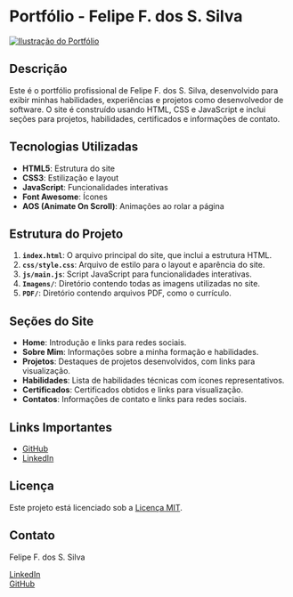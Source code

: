 # Portfólio - Felipe F. dos S. Silva

[![Ilustração do Portfólio](https://i.ibb.co/VYnDVLs/IMG-20240721-WA0000.jpg)](https://drive.google.com/file/d/1LCsnIY1oVFDVobex7I2fRLXmdqr-eFeZ/view?usp=drivesdk)

## Descrição

Este é o portfólio profissional de Felipe F. dos S. Silva, desenvolvido para exibir minhas habilidades, experiências e projetos como desenvolvedor de software. O site é construído usando HTML, CSS e JavaScript e inclui seções para projetos, habilidades, certificados e informações de contato.

## Tecnologias Utilizadas

- **HTML5**: Estrutura do site
- **CSS3**: Estilização e layout
- **JavaScript**: Funcionalidades interativas
- **Font Awesome**: Ícones
- **AOS (Animate On Scroll)**: Animações ao rolar a página

## Estrutura do Projeto

1. **`index.html`**: O arquivo principal do site, que inclui a estrutura HTML.
2. **`css/style.css`**: Arquivo de estilo para o layout e aparência do site.
3. **`js/main.js`**: Script JavaScript para funcionalidades interativas.
4. **`Imagens/`**: Diretório contendo todas as imagens utilizadas no site.
5. **`PDF/`**: Diretório contendo arquivos PDF, como o currículo.

## Seções do Site

- **Home**: Introdução e links para redes sociais.
- **Sobre Mim**: Informações sobre a minha formação e habilidades.
- **Projetos**: Destaques de projetos desenvolvidos, com links para visualização.
- **Habilidades**: Lista de habilidades técnicas com ícones representativos.
- **Certificados**: Certificados obtidos e links para visualização.
- **Contatos**: Informações de contato e links para redes sociais.

## Links Importantes

- [GitHub](https://github.com/felipesansi)
- [LinkedIn](https://www.linkedin.com/in/felipesansi)

## Licença

Este projeto está licenciado sob a [Licença MIT](LICENSE).

## Contato

Felipe F. dos S. Silva  

[LinkedIn](https://www.linkedin.com/in/felipesansi)  
[GitHub](https://github.com/felipesansi)